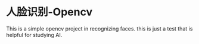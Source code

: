 # 人脸识别-Opencv
This is a simple opencv project in recognizing faces.
this is just a test that is helpful for studying AI.